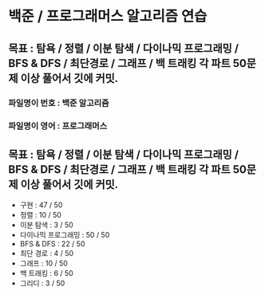 
# 백준 / 프로그래머스 알고리즘 연습

## 목표 : 탐욕 / 정렬 / 이분 탐색 / 다이나믹 프로그래밍 / BFS & DFS / 최단경로 / 그래프 / 백 트래킹  각 파트 50문제 이상 풀어서 깃에 커밋.

### 파일명이 번호 : 백준 알고리즘
### 파일명이 영어 : 프로그래머스


## 목표 : 탐욕 / 정렬 / 이분 탐색 / 다이나믹 프로그래밍 / BFS & DFS / 최단경로 / 그래프 / 백 트래킹  각 파트 50문제 이상 풀어서 깃에 커밋.


- 구현              : 47 / 50
- 정렬              : 10 / 50
- 이분 탐색          : 3 / 50
- 다이나믹 프로그래밍   : 50 / 50
- BFS & DFS        : 22 / 50
- 최단 경로          : 4 / 50
- 그래프             : 10 / 50
- 백 트래킹          : 6 / 50
- 그리디             : 3 / 50

